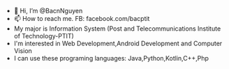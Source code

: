 - 👋 Hi, I’m @BacnNguyen
- 📫 How to reach me. FB: facebook.com/bacptit
- My major is Information System (Post and Telecommunications Institute of Technology-PTIT)
- I'm interested in Web Development,Android Development and Computer Vision
- I can use these programing languages: Java,Python,Kotlin,C++,Php
